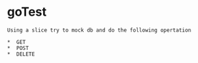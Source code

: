 # goTest
    Using a slice try to mock db and do the following opertation
    
    *  GET
    *  POST
    *  DELETE


